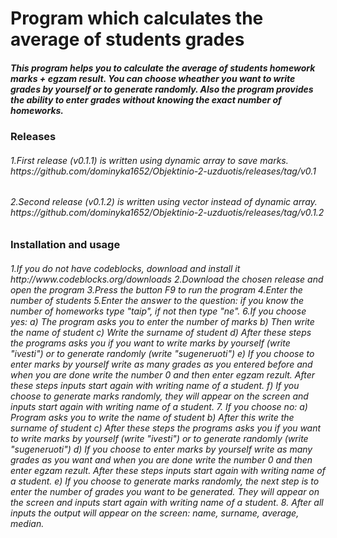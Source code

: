 <h1> Program which calculates the average of students grades </h1>
<h5> This program helps you to calculate the average of students homework marks + egzam result. You can choose wheather you want to write grades by yourself or to generate randomly. Also the program provides the ability to enter grades without knowing the exact number of homeworks.</5>

<h3> Releases </h3>
<h6>1.First release (v0.1.1) is written using dynamic array to save marks. https://github.com/dominyka1652/Objektinio-2-uzduotis/releases/tag/v0.1 </h6>
<h6>2.Second release (v0.1.2) is written using vector instead of dynamic array. https://github.com/dominyka1652/Objektinio-2-uzduotis/releases/tag/v0.1.2 </h6>

<h3> Installation and usage </h3>
<h6>1.If you do not have codeblocks, download and install it http://www.codeblocks.org/downloads
2.Download the chosen release and open the program
3.Press the button F9 to run the program
4.Enter the number of students
5.Enter the answer to the question: if you know the number of homeworks type "taip", if not then type "ne".
6.If you choose yes:
          a) The program asks you to enter the number of marks
          b) Then write the name of student
          c) Write the surname of student
          d) After these steps the programs asks you if you want to write marks by yourself (write "ivesti") or to generate randomly (write "sugeneruoti")
          e) If you choose to enter marks by yourself write as many grades as you entered before and when you are done write the number 0 and then enter egzam rezult. After these steps inputs start again with writing name of a student.
          f) If you choose to generate marks randomly, they will appear on the screen and inputs start again with writing name of a student.
7. If you choose no: 
          a) Program asks you to write the name of student
          b) After this write the surname of student
          c) After these steps the programs asks you if you want to write marks by yourself (write "ivesti") or to generate randomly (write "sugeneruoti")
          d) If you choose to enter marks by yourself write as many grades as you want and when you are done write the number 0 and then enter egzam rezult. After these steps inputs start again with writing name of a student.
          e) If you choose to generate marks randomly, the next step is to enter the number of grades you want to be generated. They will appear on the screen and inputs start again with writing name of a student.
8. After all inputs the output will appear on the screen: name, surname, average, median. </h6>
